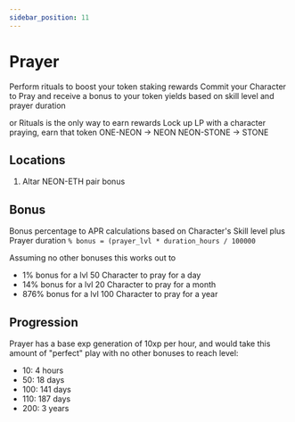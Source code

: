 ```yaml
---
sidebar_position: 11
---
```


# Prayer

Perform rituals to boost your token staking rewards
Commit your Character to Pray and receive a bonus to your token yields based on skill level and prayer duration

or
Rituals is the only way to earn rewards
Lock up LP with a character praying, earn that token
ONE-NEON -> NEON
NEON-STONE -> STONE

## Locations

1. Altar
NEON-ETH pair bonus

## Bonus

Bonus percentage to APR calculations based on Character's Skill level plus Prayer duration
`% bonus = (prayer_lvl * duration_hours / 100000`

Assuming no other bonuses this works out to
- 1% bonus for a lvl 50 Character to pray for a day
- 14% bonus for a lvl 20 Character to pray for a month
- 876% bonus for a lvl 100 Character to pray for a year

## Progression

Prayer has a base exp generation of 10xp per hour, and would take this amount of "perfect" play with no other bonuses to reach level:
- 10: 4 hours
- 50: 18 days
- 100: 141 days
- 110: 187 days
- 200: 3 years